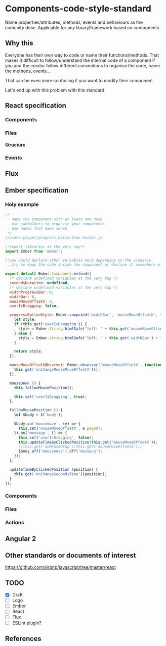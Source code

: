 # Components-code-style-standard
Name properties/attributes, methods, events and behaviours as the comunity dose.
Applicable for any library/framework based on components.

## Why this
Everyone has their own way to code or name their functions/methods. That makes it difficult to follow/understand the internal code of a component if you and the creator follow different conventions to organise the code, name the methods, events... 

That can be even more confusing if you want to modify their component.

Let's end up with this problem with this standard.

## React specification

### Components

### Files

#### Structure

### Events

## Flux

## Ember specification

### Holy example

```javascript
/*
 - name the component with at least one dash
 - use subfolders to organise your components
 - use names that make sense
 */
//video-player/progress-bar/button-holder.js

/*import libraries at the very top*/
import Ember from 'ember';

/*you could declare other variables here depending on the scenario
...try to keep the code inside the component or declare it somewhere else*/

export default Ember.Component.extend({
  /* declare undefined variables at the very top */
  secondsDuration: undefined,
  /* declare undefined variables at the very top */
  widthProgressBar: 0,
  widthBar: 0,
  mouseMoveOffsetX: 0,
  userIsDragging: false,

  progressButtonStyle: Ember.computed('widthBar', 'mouseMoveOffsetX', function() {
    let style;
    if (this.get('userIsDragging')) {
      style = Ember.String.htmlSafe("left: " + this.get('mouseMoveOffsetX') + "px");
    } else {
      style = Ember.String.htmlSafe("left: " + this.get('widthBar') + "%");
    }

    return style;
  }),

  mouseMoveOffsetXObserver: Ember.observer('mouseMoveOffsetX', function () {
    this.get('onChangeMouseMoveOffsetX')();
  }),

  mouseDown () {
    this.followMousePosition();

    this.set('userIsDragging', true);
  },

  followMousePosition () {
    let $body = $('body');

    $body.on('mousemove', (e) => {
      this.set('mouseMoveOffsetX', e.pageX);
    }).on('mouseup', () => {
      this.set('userIsDragging', false);
      this.updateTimeByClickedPosition(this.get('mouseMoveOffsetX'));
      //this.get('onMouseDrop')(this.get('mouseMoveOffsetX'));
      $body.off('mousemove').off('mouseup');
    });
  },

  updateTimeByClickedPosition (position) {
    this.get('onChangeSecondsTime')(position);
  }
});

```

### Components

### Files

### Actions

## Angular 2


## Other standards or documents of interest
https://github.com/airbnb/javascript/tree/master/react

## TODO
- [x] Draft
- [ ] Logo
- [ ] Ember
- [ ] React
- [ ] Flux
- [ ] ESLint plugin?

## References
